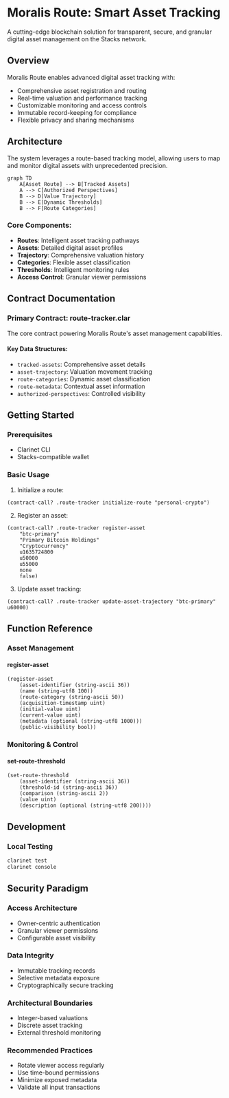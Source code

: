 # Moralis Route: Smart Asset Tracking

A cutting-edge blockchain solution for transparent, secure, and granular digital asset management on the Stacks network.

## Overview

Moralis Route enables advanced digital asset tracking with:
- Comprehensive asset registration and routing
- Real-time valuation and performance tracking
- Customizable monitoring and access controls
- Immutable record-keeping for compliance
- Flexible privacy and sharing mechanisms

## Architecture

The system leverages a route-based tracking model, allowing users to map and monitor digital assets with unprecedented precision.

```mermaid
graph TD
    A[Asset Route] --> B[Tracked Assets]
    A --> C[Authorized Perspectives]
    B --> D[Value Trajectory]
    B --> E[Dynamic Thresholds]
    B --> F[Route Categories]
```

### Core Components:
- **Routes**: Intelligent asset tracking pathways
- **Assets**: Detailed digital asset profiles
- **Trajectory**: Comprehensive valuation history
- **Categories**: Flexible asset classification
- **Thresholds**: Intelligent monitoring rules
- **Access Control**: Granular viewer permissions

## Contract Documentation

### Primary Contract: route-tracker.clar

The core contract powering Moralis Route's asset management capabilities.

#### Key Data Structures:
- `tracked-assets`: Comprehensive asset details
- `asset-trajectory`: Valuation movement tracking
- `route-categories`: Dynamic asset classification
- `route-metadata`: Contextual asset information
- `authorized-perspectives`: Controlled visibility

## Getting Started

### Prerequisites
- Clarinet CLI
- Stacks-compatible wallet

### Basic Usage

1. Initialize a route:
```clarity
(contract-call? .route-tracker initialize-route "personal-crypto")
```

2. Register an asset:
```clarity
(contract-call? .route-tracker register-asset 
    "btc-primary" 
    "Primary Bitcoin Holdings" 
    "Cryptocurrency" 
    u1635724800 
    u50000 
    u55000 
    none 
    false)
```

3. Update asset tracking:
```clarity
(contract-call? .route-tracker update-asset-trajectory "btc-primary" u60000)
```

## Function Reference

### Asset Management

#### register-asset
```clarity
(register-asset 
    (asset-identifier (string-ascii 36))
    (name (string-utf8 100))
    (route-category (string-ascii 50))
    (acquisition-timestamp uint)
    (initial-value uint)
    (current-value uint)
    (metadata (optional (string-utf8 1000)))
    (public-visibility bool))
```

### Monitoring & Control

#### set-route-threshold
```clarity
(set-route-threshold
    (asset-identifier (string-ascii 36))
    (threshold-id (string-ascii 36))
    (comparison (string-ascii 2))
    (value uint)
    (description (optional (string-utf8 200))))
```

## Development

### Local Testing
```bash
clarinet test
clarinet console
```

## Security Paradigm

### Access Architecture
- Owner-centric authentication
- Granular viewer permissions
- Configurable asset visibility

### Data Integrity
- Immutable tracking records
- Selective metadata exposure
- Cryptographically secure tracking

### Architectural Boundaries
- Integer-based valuations
- Discrete asset tracking
- External threshold monitoring

### Recommended Practices
- Rotate viewer access regularly
- Use time-bound permissions
- Minimize exposed metadata
- Validate all input transactions